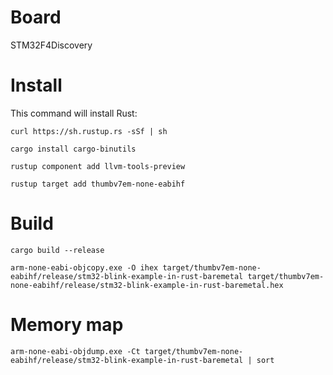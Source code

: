 # Board
STM32F4Discovery

# Install

This command will install Rust:

`curl https://sh.rustup.rs -sSf | sh`

`cargo install cargo-binutils`

`rustup component add llvm-tools-preview`

`rustup target add thumbv7em-none-eabihf`

# Build

`cargo build --release`

`arm-none-eabi-objcopy.exe -O ihex target/thumbv7em-none-eabihf/release/stm32-blink-example-in-rust-baremetal target/thumbv7em-none-eabihf/release/stm32-blink-example-in-rust-baremetal.hex`

# Memory map

`arm-none-eabi-objdump.exe -Ct target/thumbv7em-none-eabihf/release/stm32-blink-example-in-rust-baremetal | sort`